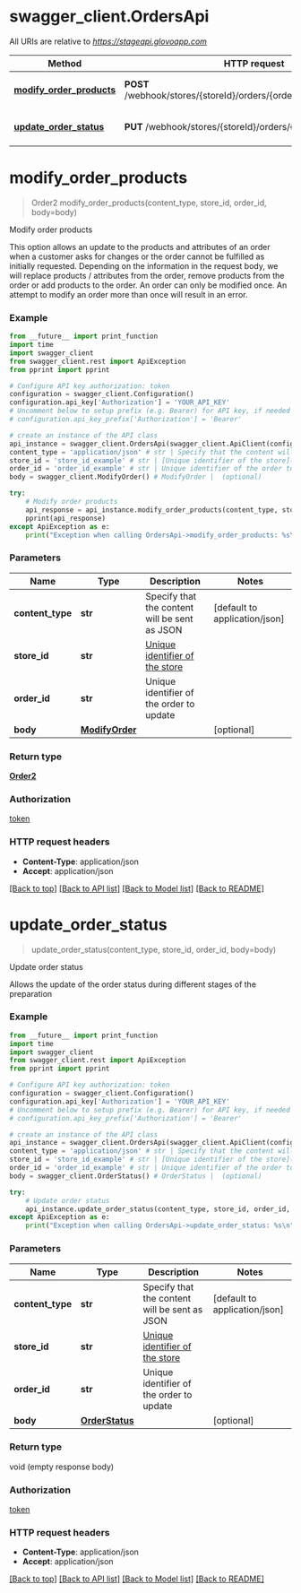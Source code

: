 # swagger_client.OrdersApi

All URIs are relative to *https://stageapi.glovoapp.com*

Method | HTTP request | Description
------------- | ------------- | -------------
[**modify_order_products**](OrdersApi.md#modify_order_products) | **POST** /webhook/stores/{storeId}/orders/{orderId}/replace_products | Modify order products
[**update_order_status**](OrdersApi.md#update_order_status) | **PUT** /webhook/stores/{storeId}/orders/{orderId}/status | Update order status

# **modify_order_products**
> Order2 modify_order_products(content_type, store_id, order_id, body=body)

Modify order products

This option allows an update to the products and attributes of an order when a customer asks for changes or the order cannot be fulfilled as initially requested.  Depending on the information in the request body, we will replace products / attributes from the order, remove products from the order or add products to the order.  An order can only be modified once. An attempt to modify an order more than once will result in an error. 

### Example
```python
from __future__ import print_function
import time
import swagger_client
from swagger_client.rest import ApiException
from pprint import pprint

# Configure API key authorization: token
configuration = swagger_client.Configuration()
configuration.api_key['Authorization'] = 'YOUR_API_KEY'
# Uncomment below to setup prefix (e.g. Bearer) for API key, if needed
# configuration.api_key_prefix['Authorization'] = 'Bearer'

# create an instance of the API class
api_instance = swagger_client.OrdersApi(swagger_client.ApiClient(configuration))
content_type = 'application/json' # str | Specify that the content will be sent as JSON (default to application/json)
store_id = 'store_id_example' # str | [Unique identifier of the store](#section/Getting-started/Unique-identifier-of-the-store) 
order_id = 'order_id_example' # str | Unique identifier of the order to update
body = swagger_client.ModifyOrder() # ModifyOrder |  (optional)

try:
    # Modify order products
    api_response = api_instance.modify_order_products(content_type, store_id, order_id, body=body)
    pprint(api_response)
except ApiException as e:
    print("Exception when calling OrdersApi->modify_order_products: %s\n" % e)
```

### Parameters

Name | Type | Description  | Notes
------------- | ------------- | ------------- | -------------
 **content_type** | **str**| Specify that the content will be sent as JSON | [default to application/json]
 **store_id** | **str**| [Unique identifier of the store](#section/Getting-started/Unique-identifier-of-the-store)  | 
 **order_id** | **str**| Unique identifier of the order to update | 
 **body** | [**ModifyOrder**](ModifyOrder.md)|  | [optional] 

### Return type

[**Order2**](Order2.md)

### Authorization

[token](../README.md#token)

### HTTP request headers

 - **Content-Type**: application/json
 - **Accept**: application/json

[[Back to top]](#) [[Back to API list]](../README.md#documentation-for-api-endpoints) [[Back to Model list]](../README.md#documentation-for-models) [[Back to README]](../README.md)

# **update_order_status**
> update_order_status(content_type, store_id, order_id, body=body)

Update order status

Allows the update of the order status during different stages of the preparation

### Example
```python
from __future__ import print_function
import time
import swagger_client
from swagger_client.rest import ApiException
from pprint import pprint

# Configure API key authorization: token
configuration = swagger_client.Configuration()
configuration.api_key['Authorization'] = 'YOUR_API_KEY'
# Uncomment below to setup prefix (e.g. Bearer) for API key, if needed
# configuration.api_key_prefix['Authorization'] = 'Bearer'

# create an instance of the API class
api_instance = swagger_client.OrdersApi(swagger_client.ApiClient(configuration))
content_type = 'application/json' # str | Specify that the content will be sent as JSON (default to application/json)
store_id = 'store_id_example' # str | [Unique identifier of the store](#section/Getting-started/Unique-identifier-of-the-store) 
order_id = 'order_id_example' # str | Unique identifier of the order to update
body = swagger_client.OrderStatus() # OrderStatus |  (optional)

try:
    # Update order status
    api_instance.update_order_status(content_type, store_id, order_id, body=body)
except ApiException as e:
    print("Exception when calling OrdersApi->update_order_status: %s\n" % e)
```

### Parameters

Name | Type | Description  | Notes
------------- | ------------- | ------------- | -------------
 **content_type** | **str**| Specify that the content will be sent as JSON | [default to application/json]
 **store_id** | **str**| [Unique identifier of the store](#section/Getting-started/Unique-identifier-of-the-store)  | 
 **order_id** | **str**| Unique identifier of the order to update | 
 **body** | [**OrderStatus**](OrderStatus.md)|  | [optional] 

### Return type

void (empty response body)

### Authorization

[token](../README.md#token)

### HTTP request headers

 - **Content-Type**: application/json
 - **Accept**: application/json

[[Back to top]](#) [[Back to API list]](../README.md#documentation-for-api-endpoints) [[Back to Model list]](../README.md#documentation-for-models) [[Back to README]](../README.md)

